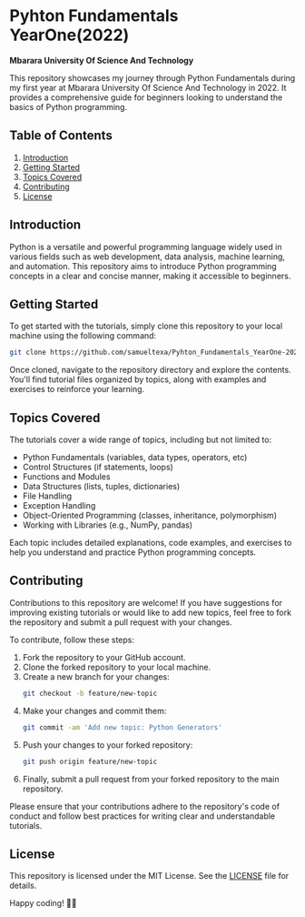 # Pyhton Fundamentals YearOne(2022)
**Mbarara University Of Science And Technology**

This repository showcases my journey through Python Fundamentals during my first year at Mbarara University Of Science And Technology in 2022. It provides a comprehensive guide for beginners looking to understand the basics of Python programming.
## Table of Contents

1. [Introduction](#introduction)
2. [Getting Started](#getting-started)
3. [Topics Covered](#topics-covered)
4. [Contributing](#contributing)
5. [License](#license)

## Introduction

Python is a versatile and powerful programming language widely used in various fields such as web development, data analysis, machine learning, and automation. This repository aims to introduce Python programming concepts in a clear and concise manner, making it accessible to beginners.

## Getting Started

To get started with the tutorials, simply clone this repository to your local machine using the following command:

```bash
git clone https://github.com/samueltexa/Pyhton_Fundamentals_YearOne-2022.git

```

Once cloned, navigate to the repository directory and explore the contents. You'll find tutorial files organized by topics, along with examples and exercises to reinforce your learning.

## Topics Covered

The tutorials cover a wide range of topics, including but not limited to:

- Python Fundamentals (variables, data types, operators, etc)
- Control Structures (if statements, loops)
- Functions and Modules
- Data Structures (lists, tuples, dictionaries)
- File Handling
- Exception Handling
- Object-Oriented Programming (classes, inheritance, polymorphism)
- Working with Libraries (e.g., NumPy, pandas)

Each topic includes detailed explanations, code examples, and exercises to help you understand and practice Python programming concepts.

## Contributing

Contributions to this repository are welcome! If you have suggestions for improving existing tutorials or would like to add new topics, feel free to fork the repository and submit a pull request with your changes.

To contribute, follow these steps:

1. Fork the repository to your GitHub account.
2. Clone the forked repository to your local machine.
3. Create a new branch for your changes:
   ```bash
   git checkout -b feature/new-topic
   ```
4. Make your changes and commit them:
   ```bash
   git commit -am 'Add new topic: Python Generators'
   ```
5. Push your changes to your forked repository:
   ```bash
   git push origin feature/new-topic
   ```
6. Finally, submit a pull request from your forked repository to the main repository.

Please ensure that your contributions adhere to the repository's code of conduct and follow best practices for writing clear and understandable tutorials.

## License

This repository is licensed under the MIT License. See the [LICENSE](LICENSE) file for details.

Happy coding! 🐍✨
